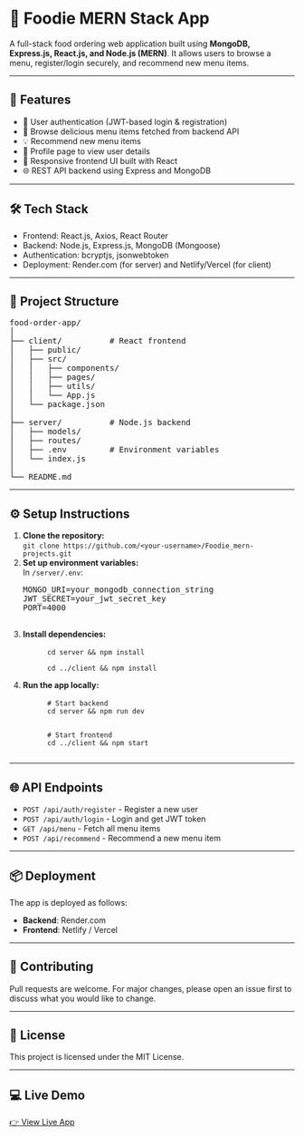 <h1>🍔 Foodie MERN Stack App</h1>

<p>A full-stack food ordering web application built using <strong>MongoDB, Express.js, React.js, and Node.js (MERN)</strong>. It allows users to browse a menu, register/login securely, and recommend new menu items.</p>

<hr />

<h2>🚀 Features</h2>
<ul>
  <li>🔐 User authentication (JWT-based login & registration)</li>
  <li>📖 Browse delicious menu items fetched from backend API</li>
  <li>💡 Recommend new menu items</li>
  <li>👤 Profile page to view user details</li>
  <li>🎨 Responsive frontend UI built with React</li>
  <li>🌐 REST API backend using Express and MongoDB</li>
</ul>

<hr />

<h2>🛠️ Tech Stack</h2>
<ul>
  <li>Frontend: React.js, Axios, React Router</li>
  <li>Backend: Node.js, Express.js, MongoDB (Mongoose)</li>
  <li>Authentication: bcryptjs, jsonwebtoken</li>
  <li>Deployment: Render.com (for server) and Netlify/Vercel (for client)</li>
</ul>

<hr />

<h2>📂 Project Structure</h2>

<pre>
food-order-app/
│
├── client/          # React frontend
│   ├── public/
│   ├── src/
│   │   ├── components/
│   │   ├── pages/
│   │   ├── utils/
│   │   └── App.js
│   └── package.json
│
├── server/          # Node.js backend
│   ├── models/
│   ├── routes/
│   ├── .env         # Environment variables
│   └── index.js
│
└── README.md
</pre>

<hr />

<h2>⚙️ Setup Instructions</h2>

<ol>
  <li><strong>Clone the repository:</strong><br />
    <code>git clone https://github.com/&lt;your-username&gt;/Foodie_mern-projects.git</code>
  </li>
  <li><strong>Set up environment variables:</strong><br />
    In <code>/server/.env</code>:
    <pre>
MONGO_URI=your_mongodb_connection_string
JWT_SECRET=your_jwt_secret_key
PORT=4000
    </pre>
  </li>
  <li><strong>Install dependencies:</strong><br />
    <code>
      cd server && npm install<br />
      cd ../client && npm install
    </code>
  </li>
  <li><strong>Run the app locally:</strong><br />
    <code>
      # Start backend
      cd server && npm run dev<br /><br />
      # Start frontend
      cd ../client && npm start
    </code>
  </li>
</ol>

<hr />

<h2>🌐 API Endpoints</h2>

<ul>
  <li><code>POST /api/auth/register</code> - Register a new user</li>
  <li><code>POST /api/auth/login</code> - Login and get JWT token</li>
  <li><code>GET /api/menu</code> - Fetch all menu items</li>
  <li><code>POST /api/recommend</code> - Recommend a new menu item</li>
</ul>

<hr />

<h2>📦 Deployment</h2>
<p>The app is deployed as follows:</p>
<ul>
  <li><strong>Backend</strong>: Render.com</li>
  <li><strong>Frontend</strong>: Netlify / Vercel</li>
</ul>

<hr />

<h2>🙌 Contributing</h2>
<p>Pull requests are welcome. For major changes, please open an issue first to discuss what you would like to change.</p>

<hr />

<h2>📜 License</h2>
<p>This project is licensed under the MIT License.</p>

<hr />

<h2>💻 Live Demo</h2>
<p><a href="https://foodie-frontend-v05k.onrender.com/" target="_blank">👉 View Live App</a></p>
